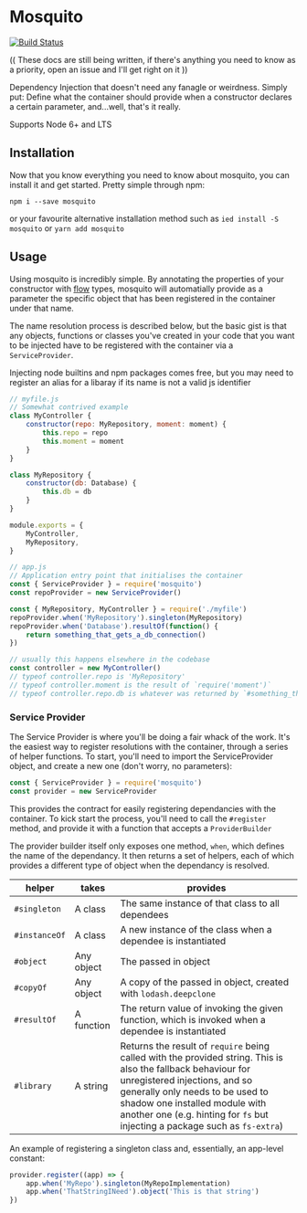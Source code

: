 # Mosquito

[![Build Status](https://travis-ci.org/Commander-lol/mosquito.svg?branch=master)](https://travis-ci.org/Commander-lol/mosquito)

(( These docs are still being written, if there's anything you need to know as a priority, open an issue and I'll get right on it ))

Dependency Injection that doesn't need any fanagle or weirdness. Simply put: Define what the container should provide when a constructor declares a certain parameter, and...well, that's it really.

Supports Node 6+ and LTS

## Installation

Now that you know everything you need to know about mosquito, you can install it and get started. Pretty simple through npm:

```
npm i --save mosquito
```
or your favourite alternative installation method such as `ied install -S mosquito` or `yarn add mosquito`

## Usage

Using mosquito is incredibly simple. By annotating the properties of your constructor with [flow](https://flowtype.org/) types, mosquito will automatially provide as a parameter the specific object that has been registered in the container under that name. 

The name resolution process is described below, but the basic gist is that any objects, functions or classes you've created in your code that you want to be injected have to be registered with the container via a `ServiceProvider`. 

Injecting node builtins and npm packages comes free, but you may need to register an alias for a libaray if its name is not a valid js identifier

```js
// myfile.js
// Somewhat contrived example
class MyController {
	constructor(repo: MyRepository, moment: moment) {
		this.repo = repo
		this.moment = moment
	}
}

class MyRepository {
	constructor(db: Database) {
		this.db = db
	}
}

module.exports = {
	MyController,
	MyRepository,
}
```
```js
// app.js
// Application entry point that initialises the container
const { ServiceProvider } = require('mosquito')
const repoProvider = new ServiceProvider()

const { MyRepository, MyController } = require('./myfile')
repoProvider.when('MyRepository').singleton(MyRepository)
repoProvider.when('Database').resultOf(function() {
	return something_that_gets_a_db_connection()
})

// usually this happens elsewhere in the codebase
const controller = new MyController()
// typeof controller.repo is 'MyRepository'
// typeof controller.moment is the result of `require('moment')`
// typeof controller.repo.db is whatever was returned by `#something_that_gets_a_db_connection()`
```

### Service Provider

The Service Provider is where you'll be doing a fair whack of the work. It's the easiest way to register resolutions with the container, through a series of helper functions. To start, you'll need to import the ServiceProvider object, and create a new one (don't worry, no parameters):

```js
const { ServiceProvider } = require('mosquito')
const provider = new ServiceProvider
```

This provides the contract for easily registering dependancies with the container. To kick start the process, you'll need to call the `#register` method, and provide it with a function that accepts a `ProviderBuilder`

The provider builder itself only exposes one method, `when`, which defines the name of the dependancy. It then returns a set of helpers, each of which provides a different type of object when the dependancy is resolved.

helper | takes | provides
-------|-------|-----
`#singleton` | A class | The same instance of that class to all dependees
`#instanceOf` | A class | A new instance of the class when a dependee is instantiated
`#object` | Any object | The passed in object
`#copyOf` | Any object | A copy of the passed in object, created with `lodash.deepclone`
`#resultOf` | A function | The return value of invoking the given function, which is invoked when a dependee is instantiated
`#library` | A string | Returns the result of `require` being called with the provided string. This is also the fallback behaviour for unregistered injections, and so generally only needs to be used to shadow one installed module with another one (e.g. hinting for `fs` but injecting a package such as `fs-extra`)

An example of registering a singleton class and, essentially, an app-level constant:

```js
provider.register((app) => {
	app.when('MyRepo').singleton(MyRepoImplementation)
	app.when('ThatStringINeed').object('This is that string')
})
```
